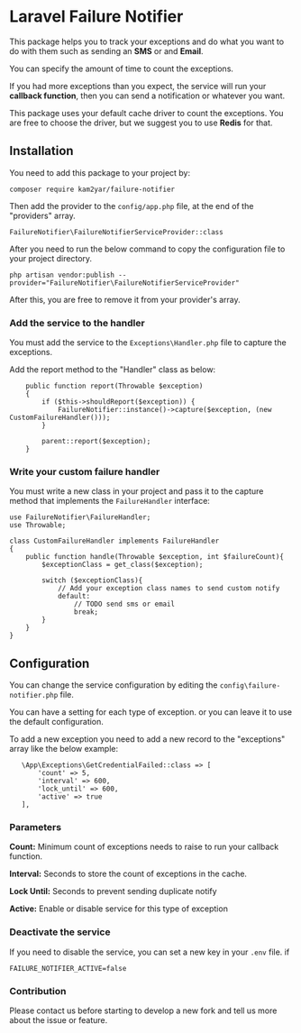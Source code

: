# Laravel Failure Notifier

This package helps you to track your exceptions and do what you want to do with them such as sending an **SMS** or and
**Email**.

You can specify the amount of time to count the exceptions.

If you had more exceptions than you expect, the service will run your **callback function**, then you can send a notification
or whatever you want.

This package uses your default cache driver to count the exceptions. You are free to choose the driver, but we suggest
you to use **Redis** for that.

## Installation

You need to add this package to your project by:

```
composer require kam2yar/failure-notifier
```

Then add the provider to the `config/app.php` file, at the end of the "providers" array.

```
FailureNotifier\FailureNotifierServiceProvider::class
```

After you need to run the below command to copy the configuration file to your project directory.

```
php artisan vendor:publish --provider="FailureNotifier\FailureNotifierServiceProvider"
```

After this, you are free to remove it from your provider's array.

### Add the service to the handler

You must add the service to the `Exceptions\Handler.php` file to capture the exceptions.

Add the report method to the "Handler" class as below:

```
    public function report(Throwable $exception)
    {
        if ($this->shouldReport($exception)) {
            FailureNotifier::instance()->capture($exception, (new CustomFailureHandler()));
        }

        parent::report($exception);
    }
```

### Write your custom failure handler

You must write a new class in your project and pass it to the capture method that implements the `FailureHandler` interface:

```
use FailureNotifier\FailureHandler;
use Throwable;

class CustomFailureHandler implements FailureHandler
{
    public function handle(Throwable $exception, int $failureCount){
        $exceptionClass = get_class($exception);

        switch ($exceptionClass){
            // Add your exception class names to send custom notify
            default:
                // TODO send sms or email
                break;
        }
    }
}
```

## Configuration

You can change the service configuration by editing the `config\failure-notifier.php` file.

You can have a setting for each type of exception. or you can leave it to use the default configuration.

To add a new exception you need to add a new record to the "exceptions" array like the below example:

```
   \App\Exceptions\GetCredentialFailed::class => [
       'count' => 5,
       'interval' => 600,
       'lock_until' => 600,
       'active' => true
   ],
```

### Parameters

**Count:** Minimum count of exceptions needs to raise to run your callback function.

**Interval:** Seconds to store the count of exceptions in the cache.

**Lock Until:** Seconds to prevent sending duplicate notify

**Active:** Enable or disable service for this type of exception

### Deactivate the service

If you need to disable the service, you can set a new key in your `.env` file. if

```
FAILURE_NOTIFIER_ACTIVE=false
```

### Contribution

Please contact us before starting to develop a new fork and tell us more about the issue or feature.
